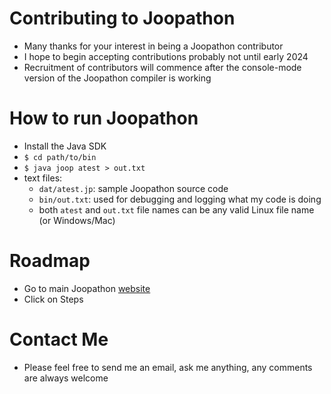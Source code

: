 # Contributing to Joopathon
* Many thanks for your interest in being a Joopathon contributor
* I hope to begin accepting contributions probably not until early 2024
* Recruitment of contributors will commence after the console-mode version of the Joopathon compiler is working
# How to run Joopathon
* Install the Java SDK
* `$ cd path/to/bin`
* `$ java joop atest > out.txt`
* text files:
  * `dat/atest.jp`: sample Joopathon source code
  * `bin/out.txt`: used for debugging and logging what my code is doing
  * both `atest` and `out.txt` file names can be any valid Linux file name (or Windows/Mac)
# Roadmap
* Go to main Joopathon [website](http://joopathon.org)
* Click on Steps
# Contact Me
* Please feel free to send me an email, ask me anything, any comments are always welcome
